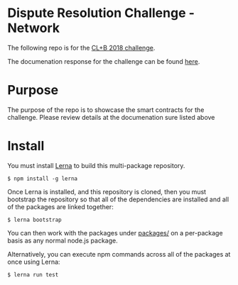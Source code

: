 # Dispute Resolution Challenge - Network
The following repo is for the [CL+B 2018 challenge](https://legalhackers.org/clbfest2018-hack/).

The documenation response for the challenge can be found [here](https://github.com/martinp47/Copyright-Protection-for-All).

# Purpose
The purpose of the repo is to showcase the smart contracts for the challenge. Please review details at the documenation sure listed above

# Install
You must install [Lerna](https://lernajs.io) to build this multi-package repository.

    $ npm install -g lerna

Once Lerna is installed, and this repository is cloned, then you must bootstrap the
repository so that all of the dependencies are installed and all of the packages are
linked together:

    $ lerna bootstrap

You can then work with the packages under [packages/](packages/) on a per-package
basis as any normal node.js package.

Alternatively, you can execute npm commands across all of the packages at once using
Lerna:

    $ lerna run test
